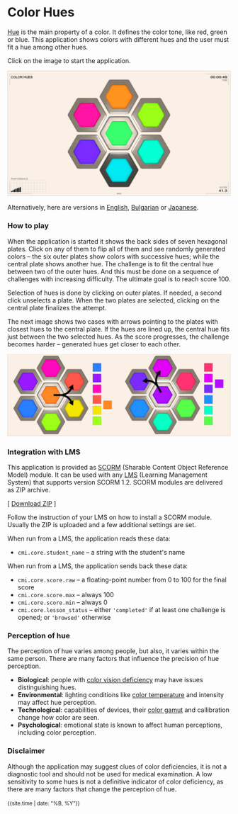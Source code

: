 # Color Hues

[Hue](https://en.wikipedia.org/wiki/Hue) is the main property of a color. It defines the color tone, like red, green or blue. This application shows colors with different hues and the user must fit a hue among other hues.

Click on the image to start the application.

[<img src="images/snapshot.jpg">](color-hues.html)

Alternatively, here are versions in [English](color-hues.html?lang=en), [Bulgarian](color-hues.html?lang=bg) or [Japanese](color-hues.html?lang=jp).

### How to play

When the application is started it shows the back sides of seven hexagonal plates. Click on any of them to flip all of them and see randomly generated colors &ndash; the six outer plates show colors with successive hues; while the central plate shows another hue. The challenge is to fit the central hue between two of the outer hues. And this must be done on a sequence of challenges with increasing difficulty. The ultimate goal is to reach score 100.

Selection of hues is done by clicking on outer plates. If needed, a second click unselects a plate. When the two plates are selected, clicking on the central plate finalizes the attempt.

The next image shows two cases with arrows pointing to the plates with closest hues to the central plate. If the hues are lined up, the central hue fits just between the two selected hues. As the score progresses, the challenge becomes harder &ndash; generated hues get closer to each other.

<img src="images/docs-example.jpg">

### Integration with LMS

This application is provided as [SCORM](https://scorm.com/scorm-explained/one-minute-scorm-overview/) (Sharable Content Object Reference Model) module. It can be used with any [LMS](https://en.wikipedia.org/wiki/Learning_management_system) (Learning Management System) that supports version SCORM 1.2. SCORM modules are delivered as ZIP archive.

[ [Download ZIP](../bin/color-hues.zip) ]

Follow the instruction of your LMS on how to install a SCORM module. Usually the ZIP is uploaded and a few additional settings are set.

When run from a LMS, the application reads these data:
- `cmi.core.student_name` &ndash; a string with the student's name

When run from a LMS, the application sends back these data:

- `cmi.core.score.raw` &ndash; a floating-point number from 0 to 100 for the final score
- `cmi.core.score.max` &ndash; always 100
- `cmi.core.score.min` &ndash; always 0
- `cmi.core.lesson_status` &ndash; either `'completed'` if at least one challenge is opened; or `'browsed'` otherwise


### Perception of hue

The perception of hue varies among people, but also, it varies within the same person. There are many factors that influence the precision of hue perception.

- **Biological**: people with [color vision deficiency](https://en.wikipedia.org/wiki/Color_blindness) may have issues distinguishing hues. 
- **Environmental**: lighting conditions like [color temperature](https://en.wikipedia.org/wiki/Color_temperature) and intensity may affect hue perception.
- **Technological**: capabilities of devices, their [color gamut](https://en.wikipedia.org/wiki/Gamut) and callibration change how color are seen.
- **Psychological**: emotional state is known to affect human perceptions, including color perception.


### Disclaimer

Although the application may suggest clues of color deficiencies, it is not a diagnostic tool and should not be used for medical examination. A low sensitivity to some hues is not a definitive indicator of color deficiency, as there are many factors that change the perception of hue.





	
<small>{{site.time | date: "%B, %Y"}}</small>